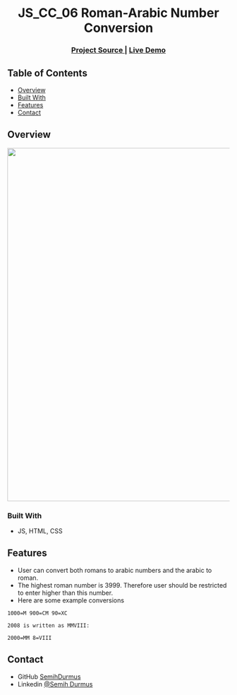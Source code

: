 
<h1 align="center">JS_CC_06 Roman-Arabic Number Conversion</h1>


<div align="center">
  <h3>
    <a  href="https://github.com/SemihDurmus/JS_CC_06_Roman_Arabic_Number_Conversion.git">
      Project Source
    </a> |
    <a  href="https://semihdurmus.github.io/JS_CC_06_Roman_Arabic_Number_Conversion/">
      Live Demo
    </a>
 
  </h3>
</div>

<!-- TABLE OF CONTENTS -->

## Table of Contents

- [Overview](#overview)
- [Built With](#built-with)
- [Features](#features)
- [Contact](#contact)

<!-- OVERVIEW -->

## Overview

<img src="roman.png" width="800">

### Built With

<!-- This section should list any major frameworks that you built your project using. Here are a few examples.-->

- JS, HTML, CSS


## Features

- User can convert both romans to arabic numbers and the arabic to roman.
- The highest roman number is 3999. Therefore user should be restricted to enter higher than this number.
- Here are some example conversions
```
1000=M 900=CM 90=XC

2008 is written as MMVIII:

2000=MM 8=VIII
```

## Contact

- GitHub [SemihDurmus](https://github.com/SemihDurmus)
- Linkedin [@Semih Durmus](https://www.linkedin.com/in/semih-durmus-0548751b7/)
